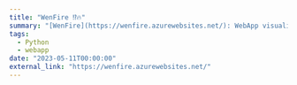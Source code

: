 ```yaml
---
title: "WenFire ⁉️🔥"
summary: "[WenFire](https://wenfire.azurewebsites.net/): WebApp visualizing your path to financial independence, built with personalizable assumptions and interactive visualizations. Ignite your journey to early retirement! 💸"
tags:
  - Python
  - webapp
date: "2023-05-11T00:00:00"
external_link: "https://wenfire.azurewebsites.net/"
---
```

